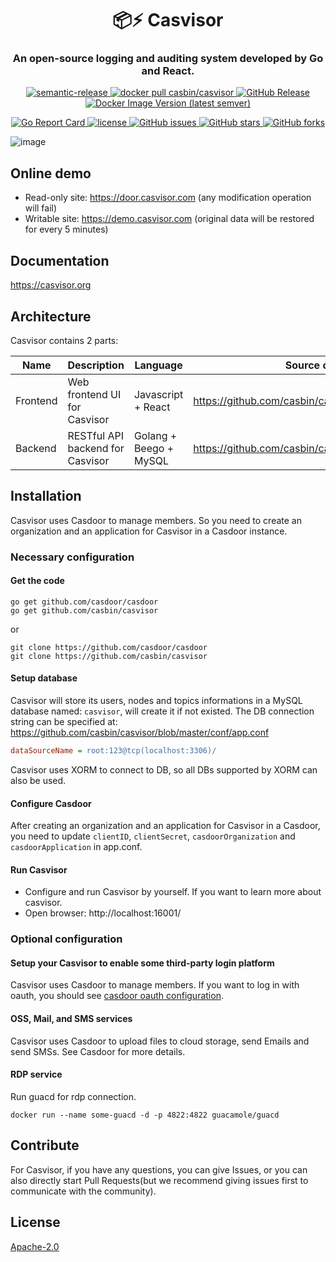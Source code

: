 <h1 align="center" style="border-bottom: none;">📦⚡️ Casvisor</h1>
<h3 align="center">An open-source logging and auditing system developed by Go and React.</h3>
<p align="center">
  <a href="#badge">
    <img alt="semantic-release" src="https://img.shields.io/badge/%20%20%F0%9F%93%A6%F0%9F%9A%80-semantic--release-e10079.svg">
  </a>
  <a href="https://hub.docker.com/r/casbin/casvisor">
    <img alt="docker pull casbin/casvisor" src="https://img.shields.io/docker/pulls/casbin/casvisor.svg">
  </a>
  <a href="https://github.com/casbin/casvisor/releases/latest">
    <img alt="GitHub Release" src="https://img.shields.io/github/v/release/casbin/casvisor.svg">
  </a>
  <a href="https://hub.docker.com/repository/docker/casbin/casvisor">
    <img alt="Docker Image Version (latest semver)" src="https://img.shields.io/badge/Docker%20Hub-latest-brightgreen">
  </a>
</p>

<p align="center">
  <a href="https://goreportcard.com/report/github.com/casbin/casvisor">
    <img alt="Go Report Card" src="https://goreportcard.com/badge/github.com/casbin/casvisor?style=flat-square">
  </a>
  <a href="https://github.com/casbin/casvisor/blob/master/LICENSE">
    <img src="https://img.shields.io/github/license/casbin/casvisor?style=flat-square" alt="license">
  </a>
  <a href="https://github.com/casbin/casvisor/issues">
    <img alt="GitHub issues" src="https://img.shields.io/github/issues/casbin/casvisor?style=flat-square">
  </a>
  <a href="#">
    <img alt="GitHub stars" src="https://img.shields.io/github/stars/casbin/casvisor?style=flat-square">
  </a>
  <a href="https://github.com/casbin/casvisor/network">
    <img alt="GitHub forks" src="https://img.shields.io/github/forks/casbin/casvisor?style=flat-square">
  </a>
</p>

![image](https://github.com/casbin/casvisor/assets/3787410/c71e9a09-38be-4f76-99a8-595aa859ee58)

## Online demo

- Read-only site: https://door.casvisor.com (any modification operation will fail)
- Writable site: https://demo.casvisor.com (original data will be restored for every 5 minutes)

## Documentation

https://casvisor.org

## Architecture

Casvisor contains 2 parts:

| Name     | Description                      | Language               | Source code                                        |
|----------|----------------------------------|------------------------|----------------------------------------------------|
| Frontend | Web frontend UI for Casvisor     | Javascript + React     | https://github.com/casbin/casvisor/tree/master/web |
| Backend  | RESTful API backend for Casvisor | Golang + Beego + MySQL | https://github.com/casbin/casvisor                 |

## Installation

Casvisor uses Casdoor to manage members. So you need to create an organization and an application for Casvisor in a Casdoor instance.

### Necessary configuration

#### Get the code

```shell
go get github.com/casdoor/casdoor
go get github.com/casbin/casvisor
```

or

```shell
git clone https://github.com/casdoor/casdoor
git clone https://github.com/casbin/casvisor
```

#### Setup database

Casvisor will store its users, nodes and topics informations in a MySQL database named: `casvisor`, will create it if not existed. The DB connection string can be specified at: https://github.com/casbin/casvisor/blob/master/conf/app.conf

```ini
dataSourceName = root:123@tcp(localhost:3306)/
```

Casvisor uses XORM to connect to DB, so all DBs supported by XORM can also be used.

#### Configure Casdoor

After creating an organization and an application for Casvisor in a Casdoor, you need to update `clientID`, `clientSecret`, `casdoorOrganization` and `casdoorApplication` in app.conf.

#### Run Casvisor

- Configure and run Casvisor by yourself. If you want to learn more about casvisor.
- Open browser: http://localhost:16001/

### Optional configuration

#### Setup your Casvisor to enable some third-party login platform

  Casvisor uses Casdoor to manage members. If you want to log in with oauth, you should see [casdoor oauth configuration](https://casdoor.org/docs/provider/oauth/overview).

#### OSS, Mail, and SMS services

  Casvisor uses Casdoor to upload files to cloud storage, send Emails and send SMSs. See Casdoor for more details.

#### RDP service

Run guacd for rdp connection.

```shell
docker run --name some-guacd -d -p 4822:4822 guacamole/guacd
```

## Contribute

For Casvisor, if you have any questions, you can give Issues, or you can also directly start Pull Requests(but we recommend giving issues first to communicate with the community).

## License

[Apache-2.0](LICENSE)
